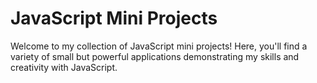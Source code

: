 # JavaScript Mini Projects
Welcome to my collection of JavaScript mini projects! Here, you'll find a variety of small but powerful applications demonstrating my skills and creativity with JavaScript.


